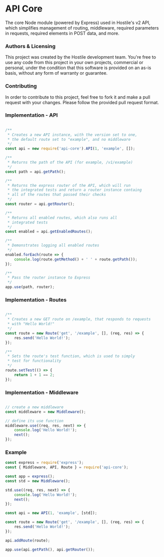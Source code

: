 # API Core

The core Node module (powered by Express) used in Hostile's v2 API, which simplifies 
management of routing, middleware, required parameters in requests,
required elements in POST data, and more.

### Authors & Licensing

This project was created by the Hostile development team. You're free to use
any code from this project in your own projects, commercial or personal, under
the condition that this software is provided on an as-is basis, without any form
of warranty or guarantee.

### Contributing

In order to contribute to this project, feel free to fork it and make a pull
request with your changes. Please follow the provided pull request format.

### Implementation - API

```javascript

/**
 * Creates a new API instance, with the version set to one,
 * the default route set to "example", and no middleware
 */
const api = new require('api-core').API(1, 'example', []);

/**
 * Returns the path of the API (for example, /v1/example)
 */
const path = api.getPath();

/**
 * Returns the express router of the API, which will run
 * the integrated tests and return a router instance containg
 * all of the routes that passed their checks
 */
const router = api.getRouter();

/**
 * Returns all enabled routes, which also runs all
 * integrated tests
 */
const enabled = api.getEnabledRoutes();

/**
 * Demonstrates logging all enabled routes
 */
enabled.forEach(route => {
    console.log(route.getMethod() + ' ' + route.getPath());
});

/**
 * Pass the router instance to Express
 */
app.use(path, router);
```

### Implementation - Routes

```javascript

/**
 * Creates a new GET route on /example, that responds to requests
 * with "Hello World!"
 */
const route = new Route('get', '/example', [], (req, res) => {
    res.send('Hello World!');
});

/**
 * Sets the route's test function, which is used to simply
 * test for functionality
 */
route.setTest(() => {
    return 1 + 1 == 2;
});
```

### Implementation - Middleware

```javascript

// create a new middleware
const middleware = new Middleware();

// define its use function
middleware.use((req, res, next) => {
    console.log('Hello World!');
    next();
});

```

### Example

```javascript
const express = require('express');
const { Middleware, API, Route } = require('api-core');

const app = express();
const std = new Middleware();

std.use((req, res, next) => {
    console.log('Hello World!');
    next();
});

const api = new API(1, 'example', [std]);

const route = new Route('get', '/example', [], (req, res) => {
    res.send('Hello World!');
});

api.addRoute(route);

app.use(api.getPath(), api.getRouter());
```

